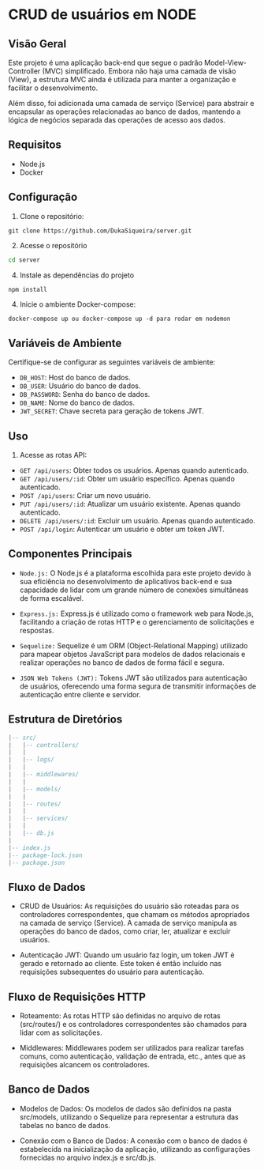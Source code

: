 # CRUD de usuários em NODE

## Visão Geral
Este projeto é uma aplicação back-end que segue o padrão Model-View-Controller (MVC) simplificado. Embora não haja uma camada de visão (View), a estrutura MVC ainda é utilizada para manter a organização e facilitar o desenvolvimento.

Além disso, foi adicionada uma camada de serviço (Service) para abstrair e encapsular as operações relacionadas ao banco de dados, mantendo a lógica de negócios separada das operações de acesso aos dados.

## Requisitos

- Node.js
- Docker

## Configuração

1. Clone o repositório:
```git
git clone https://github.com/DukaSiqueira/server.git
```

2. Acesse o repositório
```cmd
cd server
```

4. Instale as dependências do projeto

```js
npm install
```

4. Inicie o ambiente Docker-compose:
```docker
docker-compose up ou docker-compose up -d para rodar em nodemon
```

## Variáveis de Ambiente

Certifique-se de configurar as seguintes variáveis de ambiente:

- `DB_HOST`: Host do banco de dados.
- `DB_USER`: Usuário do banco de dados.
- `DB_PASSWORD`: Senha do banco de dados.
- `DB_NAME`: Nome do banco de dados.
- `JWT_SECRET`: Chave secreta para geração de tokens JWT.

## Uso

1. Acesse as rotas API:

- `GET /api/users`: Obter todos os usuários. Apenas quando autenticado.
- `GET /api/users/:id`: Obter um usuário específico. Apenas quando autenticado.
- `POST /api/users`: Criar um novo usuário.
- `PUT /api/users/:id`: Atualizar um usuário existente. Apenas quando autenticado.
- `DELETE /api/users/:id`: Excluir um usuário. Apenas quando autenticado.
- `POST /api/login`: Autenticar um usuário e obter um token JWT.

## Componentes Principais
- `Node.js:` O Node.js é a plataforma escolhida para este projeto devido à sua eficiência no desenvolvimento de aplicativos back-end e sua capacidade de lidar com um grande número de conexões simultâneas de forma escalável.

- `Express.js:` Express.js é utilizado como o framework web para Node.js, facilitando a criação de rotas HTTP e o gerenciamento de solicitações e respostas.

- `Sequelize:` Sequelize é um ORM (Object-Relational Mapping) utilizado para mapear objetos JavaScript para modelos de dados relacionais e realizar operações no banco de dados de forma fácil e segura.

- `JSON Web Tokens (JWT):` Tokens JWT são utilizados para autenticação de usuários, oferecendo uma forma segura de transmitir informações de autenticação entre cliente e servidor.

## Estrutura de Diretórios
```lua
|-- src/
|   |-- controllers/
|   |
|   |-- logs/
|   |
|   |-- middlewares/
|   |
|   |-- models/
|   |
|   |-- routes/
|   |
|   |-- services/
|   |
|   |-- db.js
|
|-- index.js
|-- package-lock.json
|-- package.json
```

## Fluxo de Dados
- CRUD de Usuários: As requisições do usuário são roteadas para os controladores correspondentes, que chamam os métodos apropriados na camada de serviço (Service). A camada de serviço manipula as operações do banco de dados, como criar, ler, atualizar e excluir usuários.

- Autenticação JWT: Quando um usuário faz login, um token JWT é gerado e retornado ao cliente. Este token é então incluído nas requisições subsequentes do usuário para autenticação.

## Fluxo de Requisições HTTP

- Roteamento: As rotas HTTP são definidas no arquivo de rotas (src/routes/) e os controladores correspondentes são chamados para lidar com as solicitações.

- Middlewares: Middlewares podem ser utilizados para realizar tarefas comuns, como autenticação, validação de entrada, etc., antes que as requisições alcancem os controladores.

## Banco de Dados

- Modelos de Dados: Os modelos de dados são definidos na pasta src/models, utilizando o Sequelize para representar a estrutura das tabelas no banco de dados.

- Conexão com o Banco de Dados: A conexão com o banco de dados é estabelecida na inicialização da aplicação, utilizando as configurações fornecidas no arquivo index.js e src/db.js.
